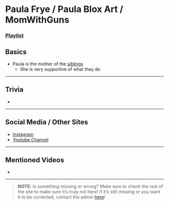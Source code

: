 # Paula Frye / Paula Blox Art / MomWithGuns
### [Playlist](https://www.youtube.com/playlist?list=PLwljWXtmIKiTC5ra7VWTv3ArqwplzVNlx)

## Basics
- Paula is the mother of the [siblings](../chapter_3.md)
  - She is very supportive of what they do

----

## Trivia
- 

----

## Social Media / Other Sites
- [Instagram](https://instagram.com/paulablox?igshid=1tzjx6waiq1p7)
- [Youtube Channel]()

----

## Mentioned Videos
- []()

----

> **NOTE:** Is something missing or wrong? Make sure to check the rest of the site to make sure it’s truly not here! If it’s still missing or you want it to be corrected, contact the admin [here](../chapter_2.md)!